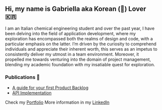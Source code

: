 ## Hi, my name is Gabriella aka Korean (🫣) Lover 🇰🇷

I am an Italian chemical engineering student and over the past year, I have been delving into the field of application development, where my exploration has encompassed both the realms of design and code, with a particular emphasis on the latter.
I’m driven by the curiosity to comprehend individuals and appreciate their inherent worth, this serves as an impetus to consistently deliver my utmost in a team environment. Moreover, it propelled me towards venturing into the domain of project management, blending my academic foundation with my insatiable quest for exploration.

### Publications 📰
- [A guide for your first Product Backlog](https://medium.com/@gabriella.annunziatana/a-guide-for-your-first-product-backlog-486c9f90c65c) 
- [API Implementation](https://medium.com/@gabriella.annunziatana/api-implementation-9c3dcd08cb3e) 

Check my [Portfolio](https://gabriellannunziata.github.io/)
More information in my [LinkedIn](https://www.linkedin.com/in/gabriella-annunziata-b15a84250/) 
